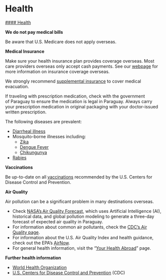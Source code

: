 # Health

[#### Health](javascript:void(0); "Health")

**We do not pay medical bills**

Be aware that U.S. Medicare does not apply overseas.

**Medical Insurance**

Make sure your health insurance plan provides coverage overseas. Most care providers overseas only accept cash payments. See our [webpage](https://travel.state.gov/content/travel/en/international-travel/before-you-go/your-health-abroad/Insurance_Coverage_Overseas.html) for more information on insurance coverage overseas.  
  
We strongly recommend [supplemental insurance](https://travel.state.gov/content/travel/en/international-travel/before-you-go/your-health-abroad/Insurance_Coverage_Overseas.html) to cover medical evacuation.  
  
If traveling with prescription medication, check with the government of Paraguay to ensure the medication is legal in Paraguay. Always carry your prescription medication in original packaging with your doctor-issued written prescription.

The following diseases are prevalent:

* [Diarrheal illness](https://travel.state.gov/content/travel/en/international-travel/International-Travel-Country-Information-Pages/Paraguay.html#ExternalPopup)
* Mosquito-borne illnesses including:
  + [Zika](https://travel.state.gov/content/travel/en/international-travel/International-Travel-Country-Information-Pages/Paraguay.html#ExternalPopup)
  + [Dengue Fever](https://travel.state.gov/content/travel/en/international-travel/International-Travel-Country-Information-Pages/Paraguay.html#ExternalPopup)
  + [Chikungunya](https://travel.state.gov/content/travel/en/international-travel/International-Travel-Country-Information-Pages/Paraguay.html#ExternalPopup)
* [Rabies](https://travel.state.gov/content/travel/en/international-travel/International-Travel-Country-Information-Pages/Paraguay.html#ExternalPopup)

**Vaccinations**

Be up-to-date on all [vaccinations](https://travel.state.gov/content/travel/en/international-travel/International-Travel-Country-Information-Pages/Paraguay.html#ExternalPopup) recommended by the U.S. Centers for Disease Control and Prevention.

**Air Quality**

Air pollution can be a significant problem in many destinations overseas.

* Check [NASA’s Air Quality Forecast](https://aeronet.gsfc.nasa.gov/new_web/aqforecast), which uses Artificial Intelligence (AI), historical data, and global pollution modeling to generate a three-day forecast of expected air quality in Paraguay.
* For information about common air pollutants, check the [CDC’s Air Quality page](https://www.cdc.gov/air-quality/pollutants/).
* For information about the U.S. Air Quality Index and health guidance, check out the EPA’s [AirNow](https://www.airnow.gov/aqi/aqi-basics/).
* For general health information, visit the “[Your Health Abroad](https://travel.state.gov/content/travel/en/international-travel/before-you-go/your-health-abroad.html)” page.

**Further health information**

* [World Health Organization](https://travel.state.gov/content/travel/en/international-travel/International-Travel-Country-Information-Pages/Paraguay.html#ExternalPopup)
* [U.S. Centers for Disease Control and Prevention](https://travel.state.gov/content/travel/en/international-travel/International-Travel-Country-Information-Pages/Paraguay.html#ExternalPopup) (CDC)